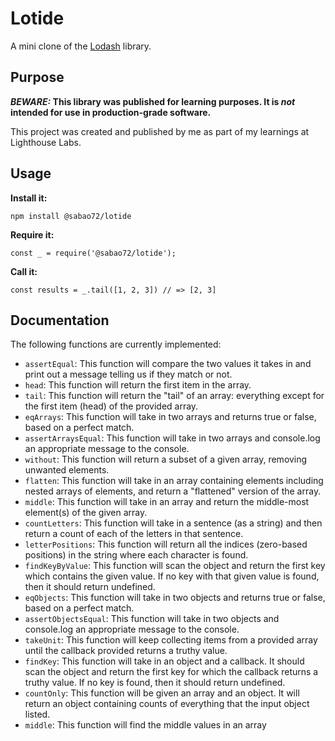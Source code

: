 # Lotide

A mini clone of the [Lodash](https://lodash.com) library.

## Purpose

**_BEWARE:_ This library was published for learning purposes. It is _not_ intended for use in production-grade software.**

This project was created and published by me as part of my learnings at Lighthouse Labs. 

## Usage

**Install it:**

`npm install @sabao72/lotide`

**Require it:**

`const _ = require('@sabao72/lotide');`

**Call it:**

`const results = _.tail([1, 2, 3]) // => [2, 3]`

## Documentation

The following functions are currently implemented:

* `assertEqual`: This function will compare the two values it takes in and print out a message telling us if they match or not.
* `head`: This function will return the first item in the array.
* `tail`: This function will return the "tail" of an array: everything except for the first item (head) of the provided array.
* `eqArrays`: This function will take in two arrays and returns true or false, based on a perfect match.
* `assertArraysEqual`: This function will take in two arrays and console.log an appropriate message to the console.
* `without`: This function will return a subset of a given array, removing unwanted elements.
* `flatten`: This function will take in an array containing elements including nested arrays of elements, and return a "flattened" version of the array.
* `middle`: This function will take in an array and return the middle-most element(s) of the given array.
* `countLetters`: This function will take in a sentence (as a string) and then return a count of each of the letters in that sentence.
* `letterPositions`: This function will return all the indices (zero-based positions) in the string where each character is found.
* `findKeyByValue`: This function will scan the object and return the first key which contains the given value. If no key with that given value is found, then it should return undefined.
* `eqObjects`: This function will take in two objects and returns true or false, based on a perfect match.
* `assertObjectsEqual`: This function will take in two objects and console.log an appropriate message to the console.
* `takeUnit`: This function will keep collecting items from a provided array until the callback provided returns a truthy value.
* `findKey`: This function will take in an object and a callback. It should scan the object and return the first key for which the callback returns a truthy value. If no key is found, then it should return undefined.
* `countOnly`: This function will be given an array and an object. It will return an object containing counts of everything that the input object listed.
* `middle`: This function will find the middle values in an array